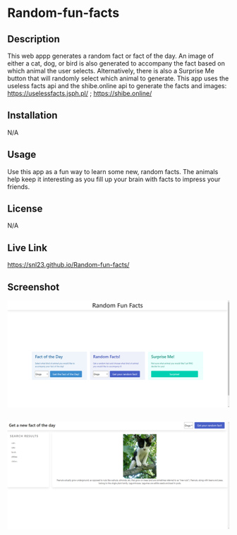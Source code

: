 # Random-fun-facts

## Description
This web appp generates a random fact or fact of the day. An image of either a cat, dog, or bird is also generated to accompany the fact based on which animal the user selects. Alternatively, there is also a Surprise Me button that will randomly select which animal to generate. This app uses the useless facts api and the shibe.online api to generate the facts and images: https://uselessfacts.jsph.pl/ ;  https://shibe.online/

## Installation
N/A

## Usage
Use this app as a fun way to learn some new, random facts. The animals help keep it interesting as you fill up your brain with facts to impress your friends. 

## License
N/A


## Live Link
https://snl23.github.io/Random-fun-facts/


## Screenshot
![Random Fact Home Page](assets/images/screenshot1.png)
##
![Random Fact Results Page](assets/images/screenshot2.png)